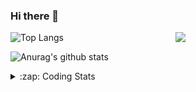 ### Hi there 👋

<!--
**tao8687/tao8687** is a ✨ _special_ ✨ repository because its `README.md` (this file) appears on your GitHub profile.

Here are some ideas to get you started:

- 🔭 I’m currently working on ...
- 🌱 I’m currently learning ...
- 👯 I’m looking to collaborate on ...
- 🤔 I’m looking for help with ...
- 💬 Ask me about ...
- 📫 How to reach me: ...
- 😄 Pronouns: ...
- ⚡ Fun fact: ...
-->

<img align='right' src="https://media.giphy.com/media/M9gbBd9nbDrOTu1Mqx/giphy.gif" width="240">

  
![Top Langs](https://github-readme-stats.vercel.app/api/top-langs/?username=tao8687&layout=compact&title_color=23238E&text_color=A67D3D)

![Anurag's github stats](https://github-readme-stats.vercel.app/api?username=tao8687&show_icons=true&&text_color=A67D3D&title_color=23238E&show_icons=false&count_private=true&hide=stars)

<details>
  <summary>:zap: Coding Stats</summary>
  <br>
    
<!--START_SECTION:waka-->
![Code Time](http://img.shields.io/badge/Code%20Time-2%2C084%20hrs%2012%20mins-blue)

![Profile Views](http://img.shields.io/badge/Profile%20Views-0-blue)

**🐱 My GitHub Data** 

> 📦 1.5 MB Used in GitHub's Storage 
 > 
> 🏆 191 Contributions in the Year 2025
 > 
> 🚫 Not Opted to Hire
 > 
> 📜 63 Public Repositories 
 > 
> 🔑 24 Private Repositories 
 > 
**I'm an Early 🐤** 

```text
🌞 Morning                1793 commits        ██████████████████████░░░   89.38 % 
🌆 Daytime                90 commits          █░░░░░░░░░░░░░░░░░░░░░░░░   04.49 % 
🌃 Evening                119 commits         █░░░░░░░░░░░░░░░░░░░░░░░░   05.93 % 
🌙 Night                  4 commits           ░░░░░░░░░░░░░░░░░░░░░░░░░   00.20 % 
```
📅 **I'm Most Productive on Wednesday** 

```text
Monday                   288 commits         ████░░░░░░░░░░░░░░░░░░░░░   14.36 % 
Tuesday                  274 commits         ███░░░░░░░░░░░░░░░░░░░░░░   13.66 % 
Wednesday                345 commits         ████░░░░░░░░░░░░░░░░░░░░░   17.20 % 
Thursday                 268 commits         ███░░░░░░░░░░░░░░░░░░░░░░   13.36 % 
Friday                   284 commits         ████░░░░░░░░░░░░░░░░░░░░░   14.16 % 
Saturday                 278 commits         ███░░░░░░░░░░░░░░░░░░░░░░   13.86 % 
Sunday                   269 commits         ███░░░░░░░░░░░░░░░░░░░░░░   13.41 % 
```


📊 **This Week I Spent My Time On** 

```text
🕑︎ Time Zone: Asia/Shanghai

💬 Programming Languages: 
Bash                     5 hrs 8 mins        █████████░░░░░░░░░░░░░░░░   37.44 % 
YAML                     2 hrs 41 mins       █████░░░░░░░░░░░░░░░░░░░░   19.56 % 
Docker                   2 hrs 39 mins       █████░░░░░░░░░░░░░░░░░░░░   19.34 % 
Markdown                 1 hr 19 mins        ██░░░░░░░░░░░░░░░░░░░░░░░   09.65 % 
JavaScript               48 mins             █░░░░░░░░░░░░░░░░░░░░░░░░   05.90 % 

🔥 Editors: 
VS Code                  13 hrs 43 mins      █████████████████████████   100.00 % 

🐱‍💻 Projects: 
transitive               13 hrs 12 mins      ████████████████████████░   96.27 % 
mongo-cxx-driver         27 mins             █░░░░░░░░░░░░░░░░░░░░░░░░   03.33 % 
SecLists                 3 mins              ░░░░░░░░░░░░░░░░░░░░░░░░░   00.40 % 

💻 Operating System: 
Linux                    13 hrs 43 mins      █████████████████████████   100.00 % 
```

**I Mostly Code in C++** 

```text
C++                      11 repos            ████████░░░░░░░░░░░░░░░░░   33.33 % 
Python                   8 repos             ██████░░░░░░░░░░░░░░░░░░░   24.24 % 
JavaScript               2 repos             ██░░░░░░░░░░░░░░░░░░░░░░░   06.06 % 
Batchfile                1 repo              █░░░░░░░░░░░░░░░░░░░░░░░░   03.03 % 
HTML                     1 repo              █░░░░░░░░░░░░░░░░░░░░░░░░   03.03 % 
```



**Timeline**

![Lines of Code chart](https://raw.githubusercontent.com/tao8687/tao8687/master/assets/bar_graph.png)


 Last Updated on 09/07/2025 02:01:32 UTC
<!--END_SECTION:waka-->
</details>
